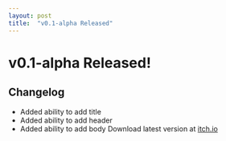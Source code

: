 ```yaml
---
layout: post
title:  "v0.1-alpha Released"
---
```


# v0.1-alpha Released! 
## Changelog
- Added ability to add title
- Added ability to add header
- Added ability to add body
Download latest version at [itch.io](https://byemc.itch.io/webmaker/)
